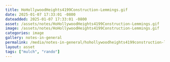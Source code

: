 ```yaml
---
title: HoHollywoodHeights4199Construction-Lemmings.gif
date: 2025-01-07 17:33:01 -0800
dateadded: 2025-01-07 17:33:01 -0800
asset: /assets/notes/HoHollywoodHeights4199Construction-Lemmings.gif
image: /assets/notes/HoHollywoodHeights4199Construction-Lemmings.gif
categories: image
gallery: notes-in-general
permalink: /media/notes-in-general/hohollywoodheights4199construction-lemmings-gif
layout: asset
tags: ["mulch", "rando"]
--- 
```

